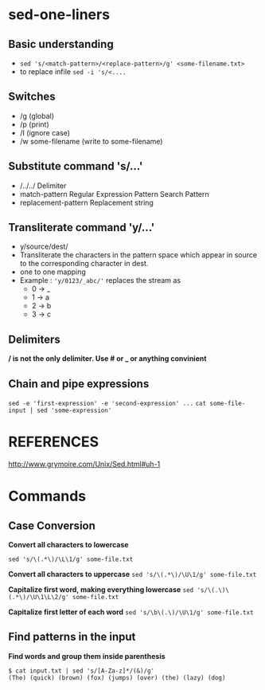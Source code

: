 # sed-one-liners

## Basic understanding
- `sed 's/<match-pattern>/<replace-pattern>/g' <some-filename.txt>`
- to replace infile `sed -i 's/<....`

## Switches
- /g (global)
- /p (print)
- /I (ignore case)
- /w some-filename (write to some-filename)

## Substitute command 's/...'
- /../../	  Delimiter
- match-pattern	  Regular Expression Pattern Search Pattern
- replacement-pattern	  Replacement string

## Transliterate command 'y/...'
- y/source/dest/
- Transliterate the characters in the pattern space which appear in source to the corresponding character in dest.
- one to one mapping
- Example : `'y/0123/_abc/'` replaces the stream as 
  - 0 -> _
  - 1 -> a
  - 2 -> b
  - 3 -> c

## Delimiters
__/ is not the only delimiter. Use # or _ or anything convinient__

## Chain and pipe expressions
`sed -e 'first-expression' -e 'second-expression' ...`
`cat some-file-input | sed 'some-expression'`

# REFERENCES
http://www.grymoire.com/Unix/Sed.html#uh-1


# Commands

## Case Conversion

__Convert all characters to lowercase__
````
sed 's/\(.*\)/\L\1/g' some-file.txt
````

__Convert all characters to uppercase__
````sed 's/\(.*\)/\U\1/g' some-file.txt````

__Capitalize first word, making everything lowercase__
````sed 's/\(.\)\(.*\)/\U\1\L\2/g' some-file.txt````

__Capitalize first letter of each word__
````sed 's/\b\(.\)/\U\1/g' some-file.txt````

## Find patterns in the input
__Find words and group them inside parenthesis__  
````
$ cat input.txt | sed 's/[A-Za-z]*/(&)/g'  
(The) (quick) (brown) (fox) (jumps) (over) (the) (lazy) (dog)
````



